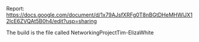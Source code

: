 Report: https://docs.google.com/document/d/1x79AJsfXRFg0T8nBGtDHeMHWlJX12lcE6ZVQAt5B0h4/edit?usp=sharing

The build is the file called NetworkingProjectTim-ElizaWhite
